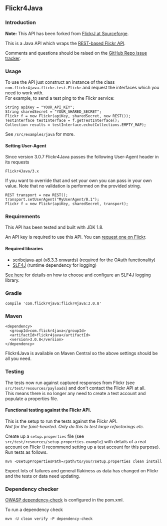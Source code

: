 ## Flickr4Java

### Introduction

__Note:__ This API has been forked from [FlickrJ at Sourceforge](http://flickrj.sourceforge.net/).

This is a Java API which wraps the [REST-based Flickr API](http://www.flickr.com/services/api/).

Comments and questions should be raised on the [GitHub Repo issue tracker](https://github.com/boncey/Flickr4Java/issues).

### Usage

To use the API just construct an instance of the class `com.flickr4java.flickr.test.Flickr` and request the interfaces which you need to work with.  
For example, to send a test ping to the Flickr service:

    String apiKey = "YOUR_API_KEY";
    String sharedSecret = "YOUR_SHARED_SECRET";
    Flickr f = new Flickr(apiKey, sharedSecret, new REST());
    TestInterface testInterface = f.getTestInterface();
    Collection results = testInterface.echo(Collections.EMPTY_MAP);
    
See `/src/examples/java` for more.

#### Setting User-Agent

Since version 3.0.7 Flickr4Java passes the following User-Agent header in its requests

    Flickr4Java/3.x

If you want to override that and set your own you can pass in your own value.  Note that no validation is performed on the provided string.

    REST transport = new REST();
    transport.setUserAgent("MyUserAgent/0.1");
    Flickr f = new Flickr(apiKey, sharedSecret, transport);

### Requirements

This API has been tested and built with JDK 1.8.

An API key is required to use this API.  You can [request one on Flickr](http://www.flickr.com/services/api/).

#### Required libraries

- [scribejava-api (v8.3.3 onwards)](https://github.com/scribejava/scribejava) (required for the OAuth functionality)
- [SLF4J](https://www.slf4j.org) (runtime dependency for logging)

[See here](https://www.slf4j.org/manual.html#swapping) for details on how to choose and configure an SLF4J logging library.


### Gradle

    compile 'com.flickr4java:flickr4java:3.0.8'

### Maven

    <dependency>
      <groupId>com.flickr4java</groupId>
      <artifactId>flickr4java</artifactId>
      <version>3.0.8</version>
    </dependency>

Flickr4Java is available on Maven Central so the above settings should be all you need.

### Testing
The tests now run against captured responses from Flickr (see `src/test/resources/payloads`) and don't contact the Flickr API at all.  
This means there is no longer any need to create a test account and populate a properties file.

#### Functional testing against the Flickr API.
This is the setup to run the tests against the Flickr API.  
*Not for the faint-hearted. Only do this to test large refactorings etc.*  

Create up a `setup.properties` file (see `src/test/resources/setup.properties.example`) with details of a real account on Flickr (I recommend setting up a test account for this purpose).  
Run tests as follows.  

    mvn -DsetupPropertiesPath=/path/to/your/setup.properties clean install

Expect lots of failures and general flakiness as data has changed on Flickr and the tests or data need updating.

### Dependency checker

[OWASP dependency-check](https://github.com/jeremylong/DependencyCheck) is configured in the pom.xml.

To run a dependency check

    mvn -U clean verify -P dependency-check
